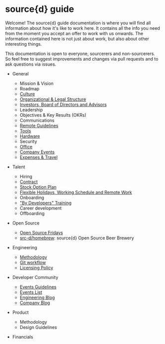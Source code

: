 # source{d} guide

Welcome! The source{d} guide documentation is where you will find all information about how it's like to work here. It contains all the info you need from the moment you accept an offer to work with us onwards. The information contained here is not just about work, but also about other interesting things.

This documentation is open to everyone, sourcerers and non-sourcerers. So feel free to suggest improvements and changes via pull requests and to ask questions via issues.

* General
  * Mission & Vision
  * Roadmap
  * [Culture](general/culture.md)
  * [Organizational & Legal Structure](general/organizational_legal_structure.md)
  * [Investors, Board of Directors and Advisors](general/investors_board_advisors.md)
  * Leadership
  * Objectives & Key Results (OKRs)
  * Communications
  * [Remote Guidelines](remote/remote_guidelines.md)
  * [Tools](general/tools.md)
  * [Hardware](general/available_hardware.md)
  * Security
  * [Office](general/madrid_office_seating_chart.md)
  * [Company Events](general/company_events.md)
  * [Expenses & Travel](general/expenses_travel.md)
* Talent
  * Hiring
  * [Contract](talent/contract.md)
  * [Stock Option Plan](talent/esop.md)
  * [Flexible Holidays, Working Schedule and Remote Work](talent/flexible_holidays_working_schedule_remote_work.md)
  * Onboarding
  * ["By Developers" Training](talent/by-developers-training/README.md)
  * Career development
  * Offboarding
* Open Source
 
  * [Open Source Fridays](open-source/open_source_fridays.md)
  * [src-d/homebrew](https://github.com/src-d/homebrew): source{d} Open Source Beer Brewery
* Engineering
  * [Methodology](engineering/methodology.md)
  * [Git workflow](engineering/git-flow.md)
  * [Licensing Policy](engineering/licensing.md)
* Developer Community
  * [Events Guidelines](developer-community/events.md)
  * [Events List](developer-community/events-list.md)
  * [Engineering Blog](https://blog.sourced.tech)
  * [Company Blog](https://medium.com/source-d)
* Product
  * Methodology
  * Design Guidelines
* Financials
